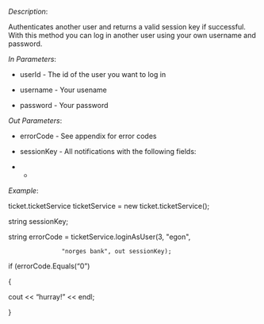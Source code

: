 <properties date="2016-06-24"
SortOrder="170"
/>

*Description*:

Authenticates another user and returns a valid session key if successful. With this method you can log in another user using your own username and password.

                  

*In Parameters*:

* userId              - The id of the user you want to log in

* username         - Your usename

* password         - Your password  

 

 

*Out Parameters*:

* errorCode  - See appendix for error codes

* sessionKey            - All notifications with the following fields:

* *

*Example*:

ticket.ticketService ticketService = new ticket.ticketService();

 

string sessionKey;

string errorCode = ticketService.loginAsUser(3, "egon",

                   "norges bank", out sessionKey);

 

if (errorCode.Equals(“0”)

{

  cout &lt;&lt; “hurray!” &lt;&lt; endl;

}
